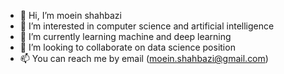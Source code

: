 - 👋 Hi, I’m moein shahbazi
- 👀 I’m interested in computer science and artificial intelligence
- 🌱 I’m currently learning machine and deep learning
- 💞️ I’m looking to collaborate on data science position
- 📫 You can reach me by email (moein.shahbazi@gmail.com)

<!---
moeinsql/moeinsql is a ✨ special ✨ repository because its `README.md` (this file) appears on your GitHub profile.
You can click the Preview link to take a look at your changes.
--->
